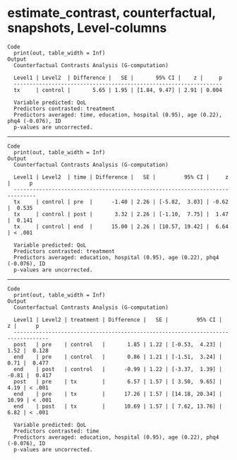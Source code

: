 # estimate_contrast, counterfactual, snapshots, Level-columns

    Code
      print(out, table_width = Inf)
    Output
      Counterfactual Contrasts Analysis (G-computation)
      
      Level1 | Level2  | Difference |   SE |       95% CI |    z |     p
      ------------------------------------------------------------------
      tx     | control |       5.65 | 1.95 | [1.84, 9.47] | 2.91 | 0.004
      
      Variable predicted: QoL
      Predictors contrasted: treatment
      Predictors averaged: time, education, hospital (0.95), age (0.22), phq4 (-0.076), ID
      p-values are uncorrected.

---

    Code
      print(out, table_width = Inf)
    Output
      Counterfactual Contrasts Analysis (G-computation)
      
      Level1 | Level2  | time | Difference |   SE |         95% CI |     z |      p
      -----------------------------------------------------------------------------
      tx     | control | pre  |      -1.40 | 2.26 | [-5.82,  3.03] | -0.62 |  0.535
      tx     | control | post |       3.32 | 2.26 | [-1.10,  7.75] |  1.47 |  0.141
      tx     | control | end  |      15.00 | 2.26 | [10.57, 19.42] |  6.64 | < .001
      
      Variable predicted: QoL
      Predictors contrasted: treatment
      Predictors averaged: education, hospital (0.95), age (0.22), phq4 (-0.076), ID
      p-values are uncorrected.

---

    Code
      print(out, table_width = Inf)
    Output
      Counterfactual Contrasts Analysis (G-computation)
      
      Level1 | Level2 | treatment | Difference |   SE |         95% CI |     z |      p
      ---------------------------------------------------------------------------------
      post   | pre    | control   |       1.85 | 1.22 | [-0.53,  4.23] |  1.52 |  0.128
      end    | pre    | control   |       0.86 | 1.21 | [-1.51,  3.24] |  0.71 |  0.477
      end    | post   | control   |      -0.99 | 1.22 | [-3.37,  1.39] | -0.81 |  0.417
      post   | pre    | tx        |       6.57 | 1.57 | [ 3.50,  9.65] |  4.19 | < .001
      end    | pre    | tx        |      17.26 | 1.57 | [14.18, 20.34] | 10.99 | < .001
      end    | post   | tx        |      10.69 | 1.57 | [ 7.62, 13.76] |  6.82 | < .001
      
      Variable predicted: QoL
      Predictors contrasted: time
      Predictors averaged: education, hospital (0.95), age (0.22), phq4 (-0.076), ID
      p-values are uncorrected.

